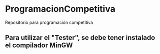 # ProgramacionCompetitiva
Repositorio para programación competitiva

## Para utilizar el "Tester", se debe tener instalado el compilador MinGW